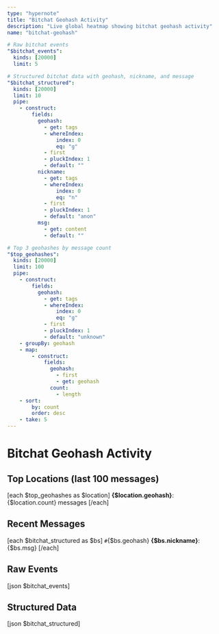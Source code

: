 ```yaml
---
type: "hypernote"
title: "Bitchat Geohash Activity"
description: "Live global heatmap showing bitchat geohash activity"
name: "bitchat-geohash"

# Raw bitchat events
"$bitchat_events":
  kinds: [20000]
  limit: 5

# Structured bitchat data with geohash, nickname, and message
"$bitchat_structured":
  kinds: [20000]
  limit: 10
  pipe:
    - construct:
        fields:
          geohash:
            - get: tags
            - whereIndex:
                index: 0
                eq: "g"
            - first
            - pluckIndex: 1
            - default: ""
          nickname:
            - get: tags
            - whereIndex:
                index: 0
                eq: "n"
            - first
            - pluckIndex: 1
            - default: "anon"
          msg:
            - get: content
            - default: ""

# Top 3 geohashes by message count
"$top_geohashes":
  kinds: [20000]
  limit: 100
  pipe:
    - construct:
        fields:
          geohash:
            - get: tags
            - whereIndex:
                index: 0
                eq: "g"
            - first
            - pluckIndex: 1
            - default: "unknown"
    - groupBy: geohash
    - map:
        - construct:
            fields:
              geohash:
                - first
                - get: geohash
              count:
                - length
    - sort:
        by: count
        order: desc
    - take: 5
---
```


# Bitchat Geohash Activity

## Top Locations (last 100 messages)
[each $top_geohashes as $location]
**{$location.geohash}**: {$location.count} messages
[/each]

## Recent Messages
[each $bitchat_structured as $bs]
`#`{$bs.geohash} **{$bs.nickname}**: {$bs.msg}
[/each]

## Raw Events
[json $bitchat_events]

## Structured Data
[json $bitchat_structured]
